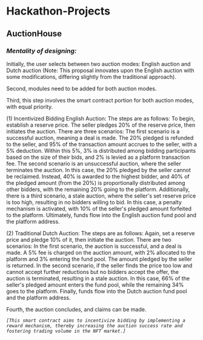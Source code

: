# Hackathon-Projects

## AuctionHouse

### *Mentality of designing:*

Initially, the user selects between two auction modes: English auction and Dutch auction (Note: This proposal innovates upon the English auction with some modifications, differing slightly from the traditional approach).

Second, modules need to be added for both auction modes.

Third, this step involves the smart contract portion for both auction modes, with equal priority.

(1) Incentivized Bidding English Auction:
The steps are as follows:
To begin, establish a reserve price. The seller pledges 20% of the reserve price, then initiates the auction.
There are three scenarios:
The first scenario is a successful auction, meaning a deal is made. The 20% pledged is refunded to the seller, and 95% of the transaction amount accrues to the seller, with a 5% deduction. Within this 5%, 3% is distributed among bidding participants based on the size of their bids, and 2% is levied as a platform transaction fee.
The second scenario is an unsuccessful auction, where the seller terminates the auction. In this case, the 20% pledged by the seller cannot be reclaimed. Instead, 40% is awarded to the highest bidder, and 40% of the pledged amount (from the 20%) is proportionally distributed among other bidders, with the remaining 20% going to the platform.
Additionally, there is a third scenario, a stale auction, where the seller's set reserve price is too high, resulting in no bidders willing to bid. In this case, a penalty mechanism is activated, with 10% of the seller's pledged amount forfeited to the platform.
Ultimately, funds flow into the English auction fund pool and the platform address.

(2) Traditional Dutch Auction:
The steps are as follows:
Again, set a reserve price and pledge 10% of it, then initiate the auction.
There are two scenarios:
In the first scenario, the auction is successful, and a deal is made. A 5% fee is charged on the auction amount, with 2% allocated to the platform and 3% entering the fund pool. The amount pledged by the seller is returned.
In the second scenario, if the seller finds the price too low and cannot accept further reductions but no bidders accept the offer, the auction is terminated, resulting in a stale auction. In this case, 66% of the seller's pledged amount enters the fund pool, while the remaining 34% goes to the platform.
Finally, funds flow into the Dutch auction fund pool and the platform address.

Fourth, the auction concludes, and claims can be made.

*`[This smart contract aims to incentivize bidding by implementing a reward mechanism, thereby increasing the auction success rate and fostering trading volume in the NFT market.]`*
